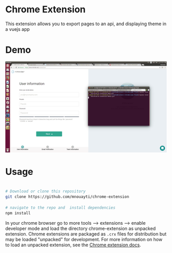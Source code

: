 #  Chrome Extension
This extension allows you to export pages to an api, and displaying theme in a vuejs app


# Demo 

![Alt Text](https://github.com/mnouayti/chrome-extension/blob/master/images/extension-demo.gif)


#  Usage

``` bash

# Download or clone this repository
git clone https://github.com/mnouayti/chrome-extension

# navigate to the repo and  install dependencies
npm install

```

In your chrome browser go to more tools --> extensions --> enable developer mode and load the directory chrome-extension as unpacked extension.
Chrome extensions are packaged as `.crx` files for distribution but may be loaded "unpacked" for development. For more information on how to load an unpacked extension, see the [Chrome extension docs](https://developer.chrome.com/extensions/getstarted#unpacked).